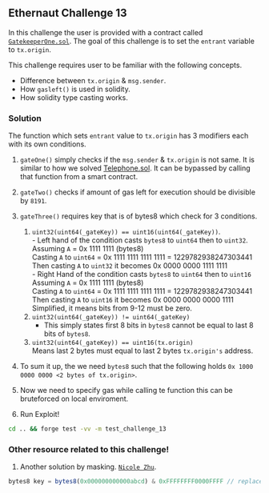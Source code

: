 ## Ethernaut Challenge 13

In this challenge the user is provided with a contract called [`GatekeeperOne.sol`](./GatekeeperOne.sol). The goal of this challenge is to set the `entrant` variable to `tx.origin`.

This challenge requires user to be familiar with the following concepts.

- Difference between `tx.origin` & `msg.sender`.
- How `gasleft()` is used in solidity.
- How solidity type casting works.

### Solution

The function which sets `entrant` value to `tx.origin` has 3 modifiers each with its own conditions.

1. `gateOne()` simply checks if the `msg.sender` & `tx.origin` is not same. It is similar to how we solved [Telephone.sol](../challenge-4-Telephone/Telephone.sol). It can be bypassed by calling that function from a smart contract.
2. `gateTwo()` checks if amount of gas left for execution should be divisible by `8191`.
3. `gateThree()` requires key that is of bytes8 which check for 3 conditions.
   1. `uint32(uint64(_gateKey)) == uint16(uint64(_gateKey))`.<br> - Left hand of the condition casts `bytes8` to `uint64` then to `uint32`. <br>
      Assuming `A` = 0x 1111 1111 (bytes8) <br>
      Casting `A` to `uint64` = 0x 1111 1111 1111 1111 = 1229782938247303441 <br>
      Then casting `A` to `uint32` it becomes 0x 0000 0000 1111 1111 <br> - Right Hand of the condition casts `bytes8` to `uint64` then to `uint16`<br>
      Assuming `A` = 0x 1111 1111 (bytes8) <br>
      Casting `A` to `uint64` = 0x 1111 1111 1111 1111 = 1229782938247303441 <br>
      Then casting `A` to `uint16` it becomes 0x 0000 0000 0000 1111 <br>
      Simplified, it means bits from 9-12 must be zero.
   2. `uint32(uint64(_gateKey)) != uint64(_gateKey)` <br>
      - This simply states first 8 bits in `bytes8` cannot be equal to last 8 bits of `bytes8`.
   3. `uint32(uint64(_gateKey)) == uint16(tx.origin)` <br>
      Means last 2 bytes must equal to last 2 bytes `tx.origin's` address.
4. To sum it up, the we need `bytes8` such that the following holds `0x 1000 0000 0000 <2 bytes of tx.origin>`.
5. Now we need to specify gas while calling te function this can be bruteforced on local enviroment.

6. Run Exploit!

```sh
cd .. && forge test -vv -m test_challenge_13
```

### Other resource related to this challenge!

1. Another solution by masking. [`Nicole Zhu`]("https://medium.com/coinmonks/ethernaut-lvl-13-gatekeeper-1-walkthrough-how-to-calculate-smart-contract-gas-consumption-and-eb4b042d3009"). <br>

```js
bytes8 key = bytes8(0x000000000000abcd) & 0xFFFFFFFF0000FFFF // replace 'abcd' with last 2 bytes of your tx.origin address
```
